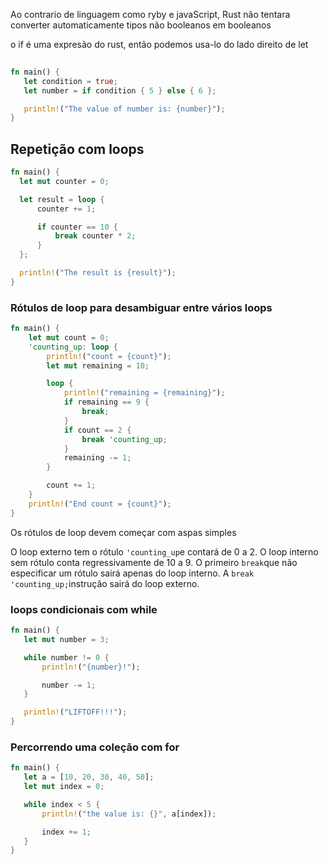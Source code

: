 
Ao contrario de linguagem como ryby e javaScript, Rust não tentara converter automaticamente tipos não booleanos em booleanos


o if é uma expresão do rust, então podemos usa-lo do lado direito de let 

 ``` rust 
   
 fn main() {
    let condition = true;
    let number = if condition { 5 } else { 6 };

    println!("The value of number is: {number}");
}
 ```
## Repetição com loops

  ``` rust
  fn main() {
    let mut counter = 0;

    let result = loop {
        counter += 1;

        if counter == 10 {
            break counter * 2;
        }
    };

    println!("The result is {result}");
}
  ```


### Rótulos de loop para desambiguar entre vários loops


``` rust
fn main() {
    let mut count = 0;
    'counting_up: loop {
        println!("count = {count}");
        let mut remaining = 10;

        loop {
            println!("remaining = {remaining}");
            if remaining == 9 {
                break;
            }
            if count == 2 {
                break 'counting_up;
            }
            remaining -= 1;
        }

        count += 1;
    }
    println!("End count = {count}");
}
```

Os rótulos de loop devem começar com aspas simples 

O loop externo tem o rótulo `'counting_up`e contará de 0 a 2. O loop interno sem rótulo conta regressivamente de 10 a 9. O primeiro `break`que não especificar um rótulo sairá apenas do loop interno. A `break 'counting_up;`instrução sairá do loop externo. 


### loops condicionais com while
 
 ``` rust
 fn main() {
    let mut number = 3;

    while number != 0 {
        println!("{number}!");

        number -= 1;
    }

    println!("LIFTOFF!!!");
}
  ```


### Percorrendo uma coleção com for

 ```rust
 fn main() {
    let a = [10, 20, 30, 40, 50];
    let mut index = 0;

    while index < 5 {
        println!("the value is: {}", a[index]);

        index += 1;
    }
}
 ```
